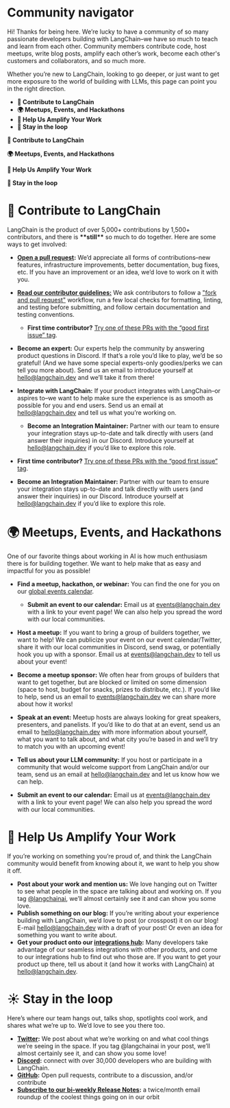 # Community navigator

Hi! Thanks for being here. We’re lucky to have a community of so many passionate developers building with LangChain–we have so much to teach and learn from each other. Community members contribute code, host meetups, write blog posts, amplify each other’s work, become each other's customers and collaborators, and so much more.

Whether you’re new to LangChain, looking to go deeper, or just want to get more exposure to the world of building with LLMs, this page can point you in the right direction.

- **🦜 Contribute to LangChain**
- **🌍 Meetups, Events, and Hackathons**
- **📣 Help Us Amplify Your Work**
- **💬 Stay in the loop**

**🦜 Contribute to LangChain**

**🌍 Meetups, Events, and Hackathons**

**📣 Help Us Amplify Your Work**

**💬 Stay in the loop**

# 🦜 Contribute to LangChain

LangChain is the product of over 5,000+ contributions by 1,500+ contributors, and there is **\*\***still**\*\*** so much to do together. Here are some ways to get involved:

- **[Open a pull request](https://github.com/langchain-ai/langchain/issues):** We’d appreciate all forms of contributions–new features, infrastructure improvements, better documentation, bug fixes, etc. If you have an improvement or an idea, we’d love to work on it with you.

- **[Read our contributor guidelines:](https://github.com/langchain-ai/langchain/blob/bbd22b9b761389a5e40fc45b0570e1830aabb707/.github/CONTRIBUTING.md)** We ask contributors to follow a ["fork and pull request"](https://docs.github.com/en/get-started/quickstart/contributing-to-projects) workflow, run a few local checks for formatting, linting, and testing before submitting, and follow certain documentation and testing conventions.

  - **First time contributor?** [Try one of these PRs with the “good first issue” tag](https://github.com/langchain-ai/langchain/contribute).

- **Become an expert:** Our experts help the community by answering product questions in Discord. If that’s a role you’d like to play, we’d be so grateful! (And we have some special experts-only goodies/perks we can tell you more about). Send us an email to introduce yourself at [hello@langchain.dev](mailto:hello@langchain.dev) and we’ll take it from there!

- **Integrate with LangChain:** If your product integrates with LangChain–or aspires to–we want to help make sure the experience is as smooth as possible for you and end users. Send us an email at [hello@langchain.dev](mailto:hello@langchain.dev) and tell us what you’re working on.

  - **Become an Integration Maintainer:** Partner with our team to ensure your integration stays up-to-date and talk directly with users (and answer their inquiries) in our Discord. Introduce yourself at [hello@langchain.dev](mailto:hello@langchain.dev) if you’d like to explore this role.

- **First time contributor?** [Try one of these PRs with the “good first issue” tag](https://github.com/langchain-ai/langchain/contribute).

- **Become an Integration Maintainer:** Partner with our team to ensure your integration stays up-to-date and talk directly with users (and answer their inquiries) in our Discord. Introduce yourself at [hello@langchain.dev](mailto:hello@langchain.dev) if you’d like to explore this role.

# 🌍 Meetups, Events, and Hackathons

One of our favorite things about working in AI is how much enthusiasm there is for building together. We want to help make that as easy and impactful for you as possible!

- **Find a meetup, hackathon, or webinar:** You can find the one for you on our [global events calendar](https://mirror-feeling-d80.notion.site/0bc81da76a184297b86ca8fc782ee9a3?v=0d80342540df465396546976a50cfb3f).

  - **Submit an event to our calendar:** Email us at [events@langchain.dev](mailto:events@langchain.dev) with a link to your event page! We can also help you spread the word with our local communities.

- **Host a meetup:** If you want to bring a group of builders together, we want to help! We can publicize your event on our event calendar/Twitter, share it with our local communities in Discord, send swag, or potentially hook you up with a sponsor. Email us at [events@langchain.dev](mailto:events@langchain.dev) to tell us about your event!

- **Become a meetup sponsor:** We often hear from groups of builders that want to get together, but are blocked or limited on some dimension (space to host, budget for snacks, prizes to distribute, etc.). If you’d like to help, send us an email to [events@langchain.dev](mailto:events@langchain.dev) we can share more about how it works!

- **Speak at an event:** Meetup hosts are always looking for great speakers, presenters, and panelists. If you’d like to do that at an event, send us an email to [hello@langchain.dev](mailto:hello@langchain.dev) with more information about yourself, what you want to talk about, and what city you’re based in and we’ll try to match you with an upcoming event!

- **Tell us about your LLM community:** If you host or participate in a community that would welcome support from LangChain and/or our team, send us an email at [hello@langchain.dev](mailto:hello@langchain.dev) and let us know how we can help.

- **Submit an event to our calendar:** Email us at [events@langchain.dev](mailto:events@langchain.dev) with a link to your event page! We can also help you spread the word with our local communities.

# 📣 Help Us Amplify Your Work

If you’re working on something you’re proud of, and think the LangChain community would benefit from knowing about it, we want to help you show it off.

- **Post about your work and mention us:** We love hanging out on Twitter to see what people in the space are talking about and working on. If you tag [@langchainai](https://twitter.com/LangChainAI), we’ll almost certainly see it and can show you some love.
- **Publish something on our blog:** If you’re writing about your experience building with LangChain, we’d love to post (or crosspost) it on our blog! E-mail [hello@langchain.dev](mailto:hello@langchain.dev) with a draft of your post! Or even an idea for something you want to write about.
- **Get your product onto our [integrations hub](https://integrations.langchain.com/):** Many developers take advantage of our seamless integrations with other products, and come to our integrations hub to find out who those are. If you want to get your product up there, tell us about it (and how it works with LangChain) at [hello@langchain.dev](mailto:hello@langchain.dev).

# ☀️ Stay in the loop

Here’s where our team hangs out, talks shop, spotlights cool work, and shares what we’re up to. We’d love to see you there too.

- **[Twitter](https://twitter.com/LangChainAI):** We post about what we’re working on and what cool things we’re seeing in the space. If you tag @langchainai in your post, we’ll almost certainly see it, and can show you some love!
- **[Discord](https://discord.gg/6adMQxSpJS):** connect with over 30,000 developers who are building with LangChain.
- **[GitHub](https://github.com/langchain-ai/langchain):** Open pull requests, contribute to a discussion, and/or contribute
- **[Subscribe to our bi-weekly Release Notes](https://6w1pwbss0py.typeform.com/to/KjZB1auB):** a twice/month email roundup of the coolest things going on in our orbit
